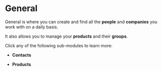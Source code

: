# General

General is where you can create and find all the **people** and **companies** you work with on a daily basis. 

It also allows you to manage your **products** and their **groups**.



Click any of the following sub-modules to learn more:

* **Contacts**
  
* **Products**
